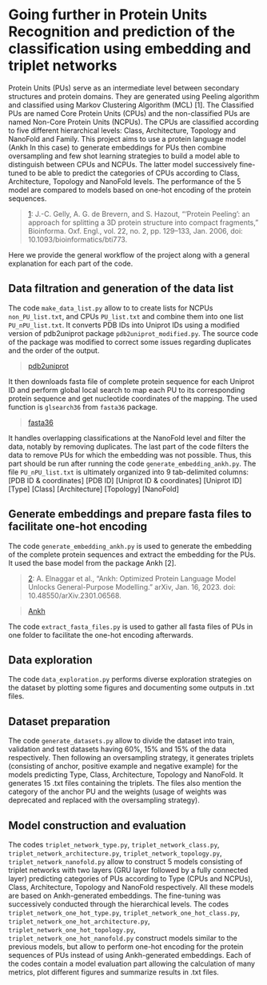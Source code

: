 # Going further in Protein Units Recognition and prediction of the classification using embedding and triplet networks

Protein Units (PUs) serve as an intermediate level between secondary structures and protein domains. They are generated using Peeling algorithm and classified using Markov Clustering Algorithm (MCL) [1]. The Classified PUs are named Core Protein Units (CPUs) and the non-classified PUs are named Non-Core Protein Units (NCPUs). The CPUs are classified according to five different hierarchical levels: Class, Architecture, Topology and NanoFold and Family.
This project aims to use a protein language model (Ankh In this case) to generate embeddings for PUs then combine oversampling and few shot learning strategies to build a model able to distinguish between CPUs and NCPUs. The latter model successively fine-tuned to be able to predict the categories of CPUs according to Class, Architecture, Topology and NanoFold levels. The performance of the 5 model are compared to models based on one-hot encoding of the protein sequences.

> [1](https://academic.oup.com/bioinformatics/article/22/2/129/424567?login=false):
J.-C. Gelly, A. G. de Brevern, and S. Hazout, “‘Protein Peeling’: an approach for splitting a 3D protein structure into compact fragments,” Bioinforma. Oxf. Engl., vol. 22, no. 2, pp. 129–133, Jan. 2006, doi: 10.1093/bioinformatics/bti773.

Here we provide the general workflow of the project along with a general explanation for each part of the code.

## Data filtration and generation of the data list

The code `make_data_list.py` allow to to create lists for NCPUs `non_PU_list.txt`, and CPUs `PU_list.txt` and combine them into one list `PU_nPU_list.txt`. It converts PDB IDs into Uniprot IDs using a modified version of pdb2uniprot package `pdb2uniprot_modified.py`. The source code of the package was modified to correct some issues regarding duplicates and the order of the output.

> [pdb2uniprot](https://github.com/johnnytam100/pdb2uniprot.git)

It then downloads fasta file of complete protein sequence for each Uniprot ID and perform global local search to map each PU to its corresponding protein sequence and get nucleotide coordinates of the mapping. The used function is `glsearch36` from `fasta36` package.

> [fasta36](https://github.com/wrpearson/fasta36)

It handles overlapping classifications at the NanoFold level and filter the data, notably by removing duplicates. The last part of the code filters the data to remove PUs for which the embedding was not possible. Thus, this part should be run after running the code `generate_embedding_ankh.py`.
The file `PU_nPU_list.txt` is ultimately organized into 9 tab-delimited columns:
[PDB ID & coordinates] [PDB ID] [Uniprot ID & coordinates] [Uniprot ID] [Type] [Class] [Architecture] [Topology] [NanoFold]

## Generate embeddings and prepare fasta files to facilitate one-hot encoding

The code `generate_embedding_ankh.py` is used to generate the embedding of the complete protein sequences and extract the embedding for the PUs. It used the base model from the package Ankh [2].

> [2](https://arxiv.org/abs/2301.06568):
A. Elnaggar et al., “Ankh: Optimized Protein Language Model Unlocks General-Purpose Modelling.” arXiv, Jan. 16, 2023. doi: 10.48550/arXiv.2301.06568.

> [Ankh](https://github.com/agemagician/Ankh)

The code `extract_fasta_files.py` is used to gather all fasta files of PUs in one folder to facilitate the one-hot encoding afterwards.

## Data exploration

The code `data_exploration.py` performs diverse exploration strategies on the dataset by plotting some figures and documenting some outputs in .txt files.

## Dataset preparation

The code `generate_datasets.py` allow to divide the dataset into train, validation and test datasets having 60%, 15% and 15% of the data respectively. Then following an oversampling strategy, it generates triplets (consisting of anchor, positive example and negative example) for the models predicting Type, Class, Architecture, Topology and NanoFold. It generates 15 .txt files containing the triplets. The files also mention the category of the anchor PU and the weights (usage of weights was deprecated and replaced with the oversampling strategy).

## Model construction and evaluation

The codes `triplet_network_type.py`, `triplet_network_class.py`, `triplet_network_architecture.py`, `triplet_network_topology.py`, `triplet_network_nanofold.py` allow to construct 5 models consisting of triplet networks with two layers (GRU layer followed by a fully connected layer) predicting categories of PUs according to Type (CPUs and NCPUs), Class, Architecture, Topology and NanoFold respectively. All these models are based on Ankh-generated embeddings. The fine-tuning was successively conducted through the hierarchical levels.
The codes `triplet_network_one_hot_type.py`, `triplet_network_one_hot_class.py`, `triplet_network_one_hot_architecture.py`, `triplet_network_one_hot_topology.py`, `triplet_network_one_hot_nanofold.py` construct models similar to the previous models, but allow to perform one-hot encoding for the protein sequences of PUs instead of using Ankh-generated embeddings.
Each of the codes contain a model evaluation part allowing the calculation of many metrics, plot different figures and summarize results in .txt files.